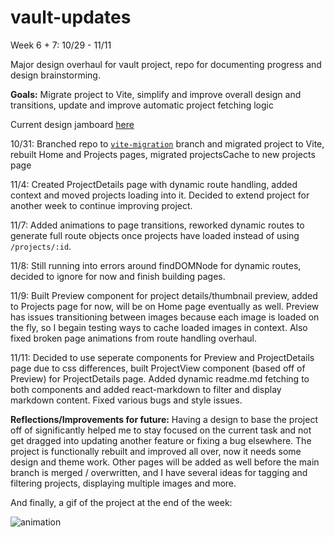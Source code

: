 # vault-updates

Week 6 + 7: 10/29 - 11/11

Major design overhaul for vault project, repo for documenting progress and design brainstorming.

**Goals:** Migrate project to Vite, simplify and improve overall design and transitions, update and improve automatic project fetching logic

Current design jamboard [here](https://www.figma.com/file/pwMjxdqzMw7uj0IJeHqlLT/Vault-rework-brainstorming?type=whiteboard&node-id=1%3A300&t=YcFzBxS8TNg7WI3m-1)

10/31: Branched repo to [`vite-migration`](https://github.com/ethanernst/vault/tree/vite-migration) branch and migrated project to Vite, rebuilt Home and Projects pages, migrated projectsCache to new projects page

11/4: Created ProjectDetails page with dynamic route handling, added context and moved projects loading into it. Decided to extend project for another week to continue improving project.

11/7: Added animations to page transitions, reworked dynamic routes to generate full route objects once projects have loaded instead of using `/projects/:id`.

11/8: Still running into errors around findDOMNode for dynamic routes, decided to ignore for now and finish building pages.

11/9: Built Preview component for project details/thumbnail preview, added to Projects page for now, will be on Home page eventually as well. Preview has issues transitioning between images because each image is loaded on the fly, so I begain testing ways to cache loaded images in context. Also fixed broken page animations from route handling overhaul.

11/11: Decided to use seperate components for Preview and ProjectDetails page due to css differences, built ProjectView component (based off of Preview) for ProjectDetails page. Added dynamic readme.md fetching to both components and added react-markdown to filter and display markdown content. Fixed various bugs and style issues.

**Reflections/Improvements for future:** Having a design to base the project off of significantly helped me to stay focused on the current task and not get dragged into updating another feature or fixing a bug elsewhere. The project is functionally rebuilt and improved all over, now it needs some design and theme work. Other pages will be added as well before the main branch is merged / overwritten, and I have several ideas for tagging and filtering projects, displaying multiple images and more.

And finally, a gif of the project at the end of the week:

![animation](/animations.gif)
